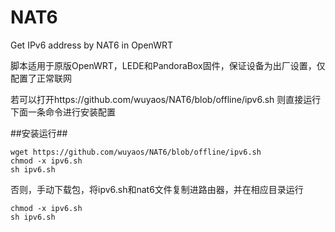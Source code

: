 # NAT6
Get IPv6 address by NAT6 in OpenWRT

脚本适用于原版OpenWRT，LEDE和PandoraBox固件，保证设备为出厂设置，仅配置了正常联网

若可以打开https://github.com/wuyaos/NAT6/blob/offline/ipv6.sh
则直接运行下面一条命令进行安装配置

##安装运行##

    wget https://github.com/wuyaos/NAT6/blob/offline/ipv6.sh
    chmod -x ipv6.sh
    sh ipv6.sh
    
否则，手动下载包，将ipv6.sh和nat6文件复制进路由器，并在相应目录运行

    chmod -x ipv6.sh
    sh ipv6.sh
